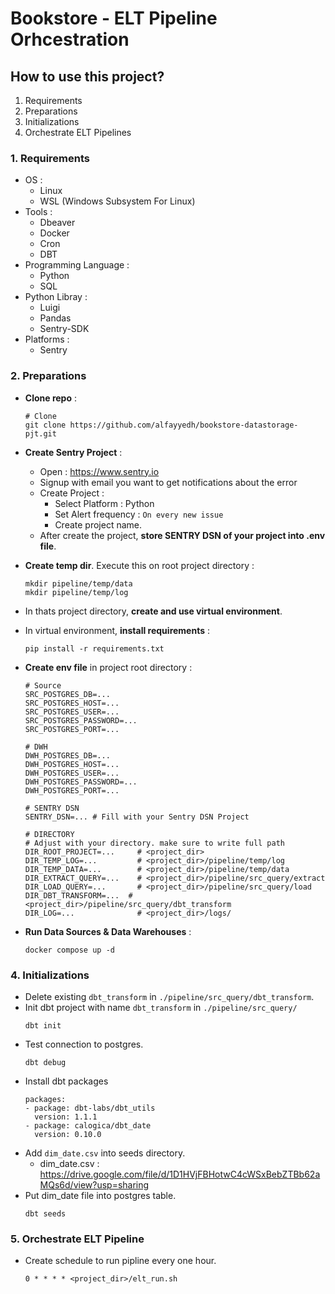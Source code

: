 # Bookstore - ELT Pipeline Orhcestration
## How to use this project?
1. Requirements
2. Preparations
3. Initializations
4. Orchestrate ELT Pipelines

### 1. Requirements
- OS :
    - Linux
    - WSL (Windows Subsystem For Linux)
- Tools :
    - Dbeaver
    - Docker
    - Cron
    - DBT
- Programming Language :
    - Python
    - SQL
- Python Libray :
    - Luigi
    - Pandas
    - Sentry-SDK
- Platforms :
    - Sentry

### 2. Preparations
- **Clone repo** :
  ```
  # Clone
  git clone https://github.com/alfayyedh/bookstore-datastorage-pjt.git
  ```

- **Create Sentry Project** :
  - Open : https://www.sentry.io
  - Signup with email you want to get notifications about the error
  - Create Project :
    - Select Platform : Python
    - Set Alert frequency : `On every new issue`
    - Create project name.
  - After create the project, **store SENTRY DSN of your project into .env file**.

- **Create temp dir**. Execute this on root project directory :
    ```
    mkdir pipeline/temp/data
    mkdir pipeline/temp/log
    ```
  
- In thats project directory, **create and use virtual environment**.
- In virtual environment, **install requirements** :
  ```
  pip install -r requirements.txt
  ```

- **Create env file** in project root directory :
  ```
  # Source
  SRC_POSTGRES_DB=...
  SRC_POSTGRES_HOST=...
  SRC_POSTGRES_USER=...
  SRC_POSTGRES_PASSWORD=...
  SRC_POSTGRES_PORT=...

  # DWH
  DWH_POSTGRES_DB=...
  DWH_POSTGRES_HOST=...
  DWH_POSTGRES_USER=...
  DWH_POSTGRES_PASSWORD=...
  DWH_POSTGRES_PORT=...

  # SENTRY DSN
  SENTRY_DSN=... # Fill with your Sentry DSN Project 

  # DIRECTORY
  # Adjust with your directory. make sure to write full path
  DIR_ROOT_PROJECT=...     # <project_dir>
  DIR_TEMP_LOG=...         # <project_dir>/pipeline/temp/log
  DIR_TEMP_DATA=...        # <project_dir>/pipeline/temp/data
  DIR_EXTRACT_QUERY=...    # <project_dir>/pipeline/src_query/extract
  DIR_LOAD_QUERY=...       # <project_dir>/pipeline/src_query/load
  DIR_DBT_TRANSFORM=...  # <project_dir>/pipeline/src_query/dbt_transform
  DIR_LOG=...              # <project_dir>/logs/
    ```

- **Run Data Sources & Data Warehouses** :
  ```
  docker compose up -d
  ```

### 4. Initializations
- Delete existing `dbt_transform` in `./pipeline/src_query/dbt_transform`.
- Init dbt project with name `dbt_transform` in `./pipeline/src_query/`
  ```
  dbt init
  ```
- Test connection to postgres.
  ```
  dbt debug
  ```
- Install dbt packages
  ```
  packages:
  - package: dbt-labs/dbt_utils
    version: 1.1.1
  - package: calogica/dbt_date
    version: 0.10.0
  ```
- Add `dim_date.csv` into seeds directory.
    - dim_date.csv : https://drive.google.com/file/d/1D1HVjFBHotwC4cWSxBebZTBb62aMQs6d/view?usp=sharing
- Put dim_date file into postgres table.
  ```
  dbt seeds
  ```
### 5. Orchestrate ELT Pipeline
- Create schedule to run pipline every one hour.
  ```
  0 * * * * <project_dir>/elt_run.sh
  ```
